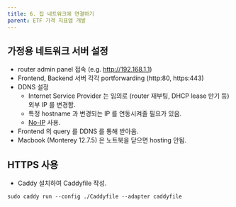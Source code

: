 ```yaml
---
title: 6. 집 네트워크에 연결하기
parent: ETF 가격 지표앱 개발
---
```


## 가정용 네트워크 서버 설정
- router admin panel 접속 (e.g. http://192.168.1.1)
- Frontend, Backend 서버 각각 portforwarding (http:80, https:443)
- DDNS 설정
   - Internet Service Provider 는 임의로 (router 재부팅, DHCP lease 만기 등) 외부 IP 를 변경함.
   - 특정 hostname 과 변경되는 IP 를 연동시켜줄 필요가 있음.
   - [No-IP](https://www.noip.com/) 사용.
- Frontend 의 query 를 DDNS 를 통해 받아옴.
- Macbook (Monterey 12.7.5) 은 노트북을 닫으면 hosting 안됨.

## HTTPS 사용
- Caddy 설치하여 Caddyfile 작성.

```
sudo caddy run --config ./Caddyfile --adapter caddyfile
```